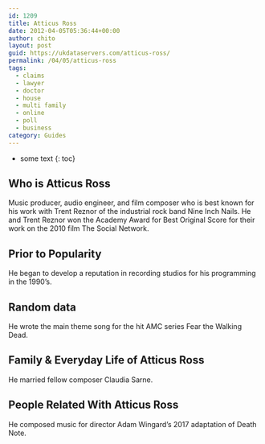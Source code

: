 ```yaml
---
id: 1209
title: Atticus Ross
date: 2012-04-05T05:36:44+00:00
author: chito
layout: post
guid: https://ukdataservers.com/atticus-ross/
permalink: /04/05/atticus-ross
tags:
  - claims
  - lawyer
  - doctor
  - house
  - multi family
  - online
  - poll
  - business
category: Guides
---
```


* some text
{: toc}


## Who is  Atticus Ross
                  
                  
                  
Music producer, audio engineer, and film composer who is best known for his work with Trent Reznor of the industrial rock band Nine Inch Nails. He and Trent Reznor won the Academy Award for Best Original Score for their work on the 2010 film The Social Network.
                  
                
                
                
## Prior to Popularity 
                  
                  
                  
He began to develop a reputation in recording studios for his programming in the 1990&#8217;s.
                  
                
                
                
## Random data 
                  
                  
                  
He wrote the main theme song for the hit AMC series Fear the Walking Dead.
                  
                
                
                
## Family & Everyday Life of Atticus Ross
                  
                  
                  
He married fellow composer Claudia Sarne.
                  
                
                
                
## People Related With  Atticus Ross
                  
                  
                  
He composed music for director Adam Wingard&#8217;s 2017 adaptation of Death Note. 
                  
                
              
            
          
          
          
    
    
  
